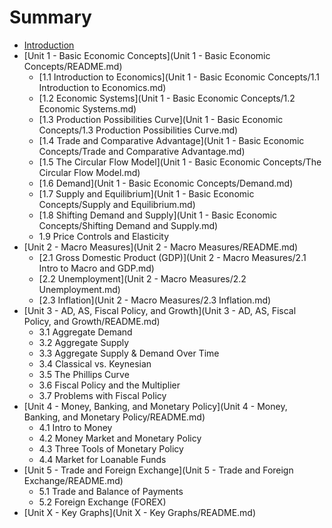 # Summary

* [Introduction](README.md)
* [Unit 1 - Basic Economic Concepts](Unit 1 - Basic Economic Concepts/README.md)
   * [1.1 Introduction to Economics](Unit 1 - Basic Economic Concepts/1.1 Introduction to Economics.md)
   * [1.2 Economic Systems](Unit 1 - Basic Economic Concepts/1.2 Economic Systems.md)
   * [1.3 Production Possibilities Curve](Unit 1 - Basic Economic Concepts/1.3 Production Possibilities Curve.md)
   * [1.4 Trade and Comparative Advantage](Unit 1 - Basic Economic Concepts/Trade and Comparative Advantage.md)
   * [1.5 The Circular Flow Model](Unit 1 - Basic Economic Concepts/The Circular Flow Model.md)
   * [1.6 Demand](Unit 1 - Basic Economic Concepts/Demand.md)
   * [1.7 Supply and Equilibrium](Unit 1 - Basic Economic Concepts/Supply and Equilibrium.md)
   * [1.8 Shifting Demand and Supply](Unit 1 - Basic Economic Concepts/Shifting Demand and Supply.md)
   * 1.9 Price Controls and Elasticity
* [Unit 2 - Macro Measures](Unit 2 - Macro Measures/README.md)
   * [2.1 Gross Domestic Product (GDP)](Unit 2 - Macro Measures/2.1 Intro to Macro and GDP.md)
   * [2.2 Unemployment](Unit 2 - Macro Measures/2.2 Unemployment.md)
   * [2.3 Inflation](Unit 2 - Macro Measures/2.3 Inflation.md)
* [Unit 3 - AD, AS, Fiscal Policy, and Growth](Unit 3 - AD, AS, Fiscal Policy, and Growth/README.md)
   * 3.1 Aggregate Demand
   * 3.2 Aggregate Supply
   * 3.3 Aggregate Supply & Demand Over Time
   * 3.4 Classical vs. Keynesian
   * 3.5 The Phillips Curve
   * 3.6 Fiscal Policy and the Multiplier
   * 3.7 Problems with Fiscal Policy
* [Unit 4 - Money, Banking, and Monetary Policy](Unit 4 - Money, Banking, and Monetary Policy/README.md)
   * 4.1 Intro to Money
   * 4.2 Money Market and Monetary Policy
   * 4.3 Three Tools of Monetary Policy
   * 4.4 Market for Loanable Funds
* [Unit 5 - Trade and Foreign Exchange](Unit 5 - Trade and Foreign Exchange/README.md)
   * 5.1 Trade and Balance of Payments
   * 5.2 Foreign Exchange (FOREX)
* [Unit X - Key Graphs](Unit X - Key Graphs/README.md)

